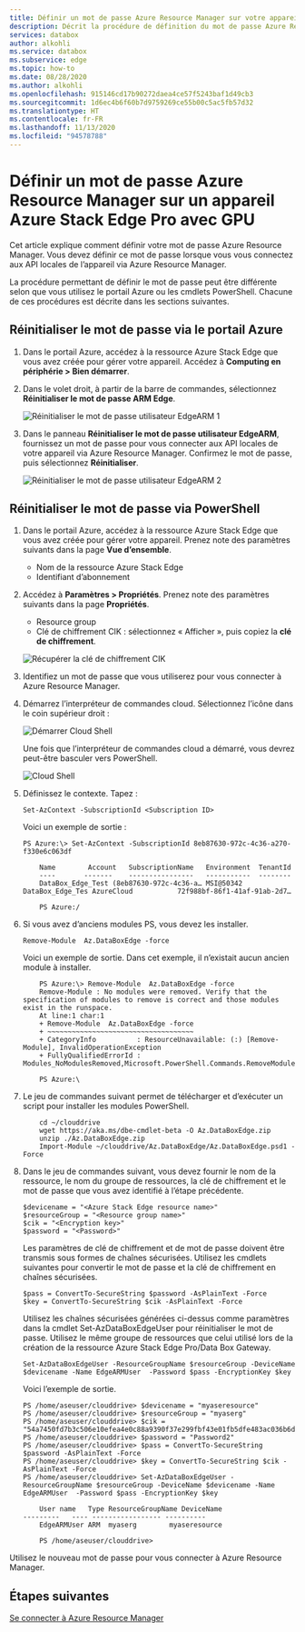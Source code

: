 ```yaml
---
title: Définir un mot de passe Azure Resource Manager sur votre appareil Azure Stack Edge Pro avec GPU
description: Décrit la procédure de définition du mot de passe Azure Resource Manager sur votre processeur Azure Stack Edge Pro à l’aide d’Azure PowerShell.
services: databox
author: alkohli
ms.service: databox
ms.subservice: edge
ms.topic: how-to
ms.date: 08/28/2020
ms.author: alkohli
ms.openlocfilehash: 915146cd17b90272daea4ce57f5243baf1d49cb3
ms.sourcegitcommit: 1d6ec4b6f60b7d9759269ce55b00c5ac5fb57d32
ms.translationtype: HT
ms.contentlocale: fr-FR
ms.lasthandoff: 11/13/2020
ms.locfileid: "94578788"
---
```

# <a name="set-azure-resource-manager-password-on-azure-stack-edge-pro-gpu-device"></a>Définir un mot de passe Azure Resource Manager sur un appareil Azure Stack Edge Pro avec GPU

<!--[!INCLUDE [applies-to-skus](../../includes/azure-stack-edge-applies-to-all-sku.md)]-->

Cet article explique comment définir votre mot de passe Azure Resource Manager. Vous devez définir ce mot de passe lorsque vous vous connectez aux API locales de l’appareil via Azure Resource Manager.

La procédure permettant de définir le mot de passe peut être différente selon que vous utilisez le portail Azure ou les cmdlets PowerShell. Chacune de ces procédures est décrite dans les sections suivantes.


## <a name="reset-password-via-the-azure-portal"></a>Réinitialiser le mot de passe via le portail Azure

1. Dans le portail Azure, accédez à la ressource Azure Stack Edge que vous avez créée pour gérer votre appareil. Accédez à **Computing en périphérie > Bien démarrer**.

2. Dans le volet droit, à partir de la barre de commandes, sélectionnez **Réinitialiser le mot de passe ARM Edge**. 

    ![Réinitialiser le mot de passe utilisateur EdgeARM 1](media/azure-stack-edge-j-series-set-azure-resource-manager-password/set-edgearm-password-1.png)

3. Dans le panneau **Réinitialiser le mot de passe utilisateur EdgeARM**, fournissez un mot de passe pour vous connecter aux API locales de votre appareil via Azure Resource Manager. Confirmez le mot de passe, puis sélectionnez **Réinitialiser**.

    ![Réinitialiser le mot de passe utilisateur EdgeARM 2](media/azure-stack-edge-j-series-set-azure-resource-manager-password/set-edgearm-password-2.png)



## <a name="reset-password-via-powershell"></a>Réinitialiser le mot de passe via PowerShell

1. Dans le portail Azure, accédez à la ressource Azure Stack Edge que vous avez créée pour gérer votre appareil. Prenez note des paramètres suivants dans la page **Vue d’ensemble**.

    - Nom de la ressource Azure Stack Edge
    - Identifiant d’abonnement

2. Accédez à **Paramètres > Propriétés**. Prenez note des paramètres suivants dans la page **Propriétés**.

    - Resource group
    - Clé de chiffrement CIK : sélectionnez « Afficher », puis copiez la **clé de chiffrement**.

    ![Récupérer la clé de chiffrement CIK](media/azure-stack-edge-j-series-set-azure-resource-manager-password/get-cik-portal.png)
 
3. Identifiez un mot de passe que vous utiliserez pour vous connecter à Azure Resource Manager.

4. Démarrez l’interpréteur de commandes cloud. Sélectionnez l’icône dans le coin supérieur droit :

    ![Démarrer Cloud Shell](media/azure-stack-edge-j-series-set-azure-resource-manager-password/start-cloud-shell.png) 

    Une fois que l’interpréteur de commandes cloud a démarré, vous devrez peut-être basculer vers PowerShell.

    ![Cloud Shell](media/azure-stack-edge-j-series-set-azure-resource-manager-password/cloud-shell.png)   


5. Définissez le contexte. Tapez :

    `Set-AzContext -SubscriptionId <Subscription ID>`

    Voici un exemple de sortie :

    
    ```azurepowershell
    PS Azure:\> Set-AzContext -SubscriptionId 8eb87630-972c-4c36-a270-f330e6c063df
    
        Name        Account   SubscriptionName   Environment  TenantId
        ----       -------    ----------------   -----------  --------
        DataBox_Edge_Test (8eb87630-972c-4c36-a… MSI@50342 DataBox_Edge_Tes AzureCloud           72f988bf-86f1-41af-91ab-2d7…
    
        PS Azure:/
    ```
    
5.  Si vous avez d’anciens modules PS, vous devez les installer.

    `Remove-Module  Az.DataBoxEdge -force`

    Voici un exemple de sortie. Dans cet exemple, il n’existait aucun ancien module à installer.

    
    ```azurepowershell
        PS Azure:\> Remove-Module  Az.DataBoxEdge -force
        Remove-Module : No modules were removed. Verify that the specification of modules to remove is correct and those modules exist in the runspace.
        At line:1 char:1
        + Remove-Module  Az.DataBoxEdge -force
        + ~~~~~~~~~~~~~~~~~~~~~~~~~~~~~~~~~~~~
        + CategoryInfo          : ResourceUnavailable: (:) [Remove-Module], InvalidOperationException
        + FullyQualifiedErrorId : Modules_NoModulesRemoved,Microsoft.PowerShell.Commands.RemoveModuleCommand
    
        PS Azure:\
    ```

6. Le jeu de commandes suivant permet de télécharger et d’exécuter un script pour installer les modules PowerShell.
    
    ```azurepowershell
        cd ~/clouddrive
        wget https://aka.ms/dbe-cmdlet-beta -O Az.DataBoxEdge.zip
        unzip ./Az.DataBoxEdge.zip
        Import-Module ~/clouddrive/Az.DataBoxEdge/Az.DataBoxEdge.psd1 -Force
    ```

7. Dans le jeu de commandes suivant, vous devez fournir le nom de la ressource, le nom du groupe de ressources, la clé de chiffrement et le mot de passe que vous avez identifié à l’étape précédente.

    ```azurepowershell
    $devicename = "<Azure Stack Edge resource name>"
    $resourceGroup = "<Resource group name>"
    $cik = "<Encryption key>"
    $password = "<Password>"
    ```
    Les paramètres de clé de chiffrement et de mot de passe doivent être transmis sous formes de chaînes sécurisées. Utilisez les cmdlets suivantes pour convertir le mot de passe et la clé de chiffrement en chaînes sécurisées.

    ```azurepowershell
    $pass = ConvertTo-SecureString $password -AsPlainText -Force
    $key = ConvertTo-SecureString $cik -AsPlainText -Force
    ```
    Utilisez les chaînes sécurisées générées ci-dessus comme paramètres dans la cmdlet Set-AzDataBoxEdgeUser pour réinitialiser le mot de passe. Utilisez le même groupe de ressources que celui utilisé lors de la création de la ressource Azure Stack Edge Pro/Data Box Gateway.

    ```azurepowershell
    Set-AzDataBoxEdgeUser -ResourceGroupName $resourceGroup -DeviceName $devicename -Name EdgeARMUser  -Password $pass -EncryptionKey $key
    ```
    Voici l’exemple de sortie.
    
    ```azurepowershell
    PS /home/aseuser/clouddrive> $devicename = "myaseresource"
    PS /home/aseuser/clouddrive> $resourceGroup = "myaserg"
    PS /home/aseuser/clouddrive> $cik = "54a7450fd7b3c506e10efea4e0c88a9390f37e299fbf43e01fb5dfe483ac036b6d0f85a6246e1926e297f98c0ff84c20a57348c689eff179ce31571fc787ac0a"
    PS /home/aseuser/clouddrive> $password = "Password2"
    PS /home/aseuser/clouddrive> $pass = ConvertTo-SecureString $password -AsPlainText -Force
    PS /home/aseuser/clouddrive> $key = ConvertTo-SecureString $cik -AsPlainText -Force
    PS /home/aseuser/clouddrive> Set-AzDataBoxEdgeUser -ResourceGroupName $resourceGroup -DeviceName $devicename -Name EdgeARMUser  -Password $pass -EncryptionKey $key
    
        User name   Type ResourceGroupName DeviceName
    ---------   ---- ----------------- ----------
        EdgeARMUser ARM  myaserg        myaseresource
    
        PS /home/aseuser/clouddrive>
    ```
Utilisez le nouveau mot de passe pour vous connecter à Azure Resource Manager.

## <a name="next-steps"></a>Étapes suivantes

[Se connecter à Azure Resource Manager](azure-stack-edge-j-series-connect-resource-manager.md)
